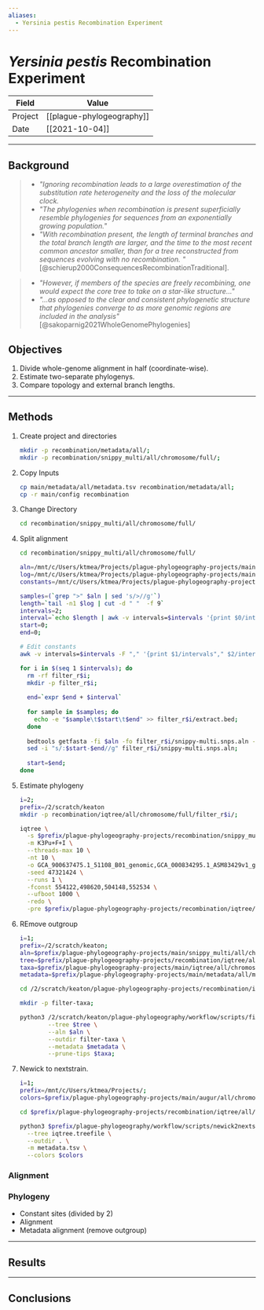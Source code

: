 ```yaml
---
aliases:
  - Yersinia pestis Recombination Experiment
---
```


# _Yersinia pestis_ Recombination Experiment

| Field   | Value                     |
| ------- | ------------------------- |
| Project | [[plague-phylogeography]] |
| Date    | [[2021-10-04]]            | 

---

## Background

> - _"Ignoring recombination leads to a large overestimation of the substitution rate heterogeneity and the loss of the molecular clock._
>  - _"The phylogenies when recombination is present superficially resemble phylogenies for sequences from an exponentially growing population."_
> - _"With recombination present, the length of terminal branches and the total branch length are larger, and the time to the most recent common ancestor smaller, than for a tree reconstructed from sequences evolving with no recombination. "_
> [@schierup2000ConsequencesRecombinationTraditional].

> - _"However, if members of the species are freely recombining, one would expect the core tree to take on a star-like structure..."_
> - _"...as opposed to the clear and consistent phylogenetic structure that phylogenies converge to as more genomic regions are included in the analysis"_ 
> [@sakoparnig2021WholeGenomePhylogenies]

## Objectives

1. Divide whole-genome alignment in half (coordinate-wise).
2. Estimate two-separate phylogenys.
3. Compare topology and external branch lengths.

---
## Methods

1. Create project and directories
	```bash
	mkdir -p recombination/metadata/all/;
	mkdir -p recombination/snippy_multi/all/chromosome/full/;
	```
2. Copy Inputs
	```bash
	cp main/metadata/all/metadata.tsv recombination/metadata/all;
	cp -r main/config recombination
	```
3. Change Directory
	```bash
	cd recombination/snippy_multi/all/chromosome/full/
	```
1. Split alignment
	```bash		
	cd recombination/snippy_multi/all/chromosome/full/
	
	aln=/mnt/c/Users/ktmea/Projects/plague-phylogeography-projects/main/snippy_multi/all/chromosome/full/filter5/snippy-multi.snps.aln;
	log=/mnt/c/Users/ktmea/Projects/plague-phylogeography-projects/main/snippy_multi/all/chromosome/full/filter5/snippy-multi.snps.log;
	constants=/mnt/c/Users/ktmea/Projects/plague-phylogeography-projects/main/snippy_multi/all/chromosome/full/snippy-multi.constant_sites.txt;	
	
	samples=(`grep ">" $aln | sed 's/>//g'`)
	length=`tail -n1 $log | cut -d " "  -f 9`	
	intervals=2;
	interval=`echo $length | awk -v intervals=$intervals '{print $0/intervals}'`;	
	start=0;
	end=0;
	
	# Edit constants
	awk -v intervals=$intervals -F "," '{print $1/intervals"," $2/intervals"," $3/intervals"," $4/intervals}' $constants > snippy-multi.constant_sites.txt;

	for i in $(seq 1 $intervals); do 
	  rm -rf filter_r$i;
	  mkdir -p filter_r$i;
	  
	  end=`expr $end + $interval`
	  
	  for sample in $samples; do
	  	echo -e "$sample\t$start\t$end" >> filter_r$i/extract.bed;
	  done
	  
	  bedtools getfasta -fi $aln -fo filter_r$i/snippy-multi.snps.aln -bed filter_r$i/extract.bed;
	  sed -i "s/:$start-$end//g" filter_r$i/snippy-multi.snps.aln;
	  
	  start=$end;	  
	done	
	```
1. Estimate phylogeny
	```bash
	i=2;
	prefix=/2/scratch/keaton
	mkdir -p recombination/iqtree/all/chromosome/full/filter_r$i/;

	iqtree \
	  -s $prefix/plague-phylogeography-projects/recombination/snippy_multi/all/chromosome/full/filter_r$i/snippy-multi.snps.aln \
	  -m K3Pu+F+I \
	  --threads-max 10 \
	  -nt 10 \
	  -o GCA_900637475.1_51108_B01_genomic,GCA_000834295.1_ASM83429v1_genomic \
	  -seed 47321424 \
	  --runs 1 \
	  -fconst 554122,498620,504148,552534 \
	  --ufboot 1000 \
	  -redo \
	  -pre $prefix/plague-phylogeography-projects/recombination/iqtree/all/chromosome/full/filter_r$i/iqtree
	```
1. REmove outgroup
	```bash
	i=1;
	prefix=/2/scratch/keaton;
	aln=$prefix/plague-phylogeography-projects/main/snippy_multi/all/chromosome/full/filter5/snippy-multi.snps.aln;
	tree=$prefix/plague-phylogeography-projects/recombination/iqtree/all/chromosome/full/filter_r$i/iqtree.treefile;
	taxa=$prefix/plague-phylogeography-projects/main/iqtree/all/chromosome/full/filter5/iqtree.filter-taxa.txt;
	metadata=$prefix/plague-phylogeography-projects/main/metadata/all/metadata.tsv;
	
	cd /2/scratch/keaton/plague-phylogeography-projects/recombination/iqtree/all/chromosome/full/filter_r$i/;
	
	mkdir -p filter-taxa;
	
	python3 /2/scratch/keaton/plague-phylogeography/workflow/scripts/filter_taxa.py \
            --tree $tree \
            --aln $aln \
            --outdir filter-taxa \
            --metadata $metadata \
            --prune-tips $taxa;	
	```
1. Newick to nextstrain.
	```bash
	i=1;
	prefix=/mnt/c/Users/ktmea/Projects/;
	colors=$prefix/plague-phylogeography-projects/main/augur/all/chromosome/full/filter5/colors.tsv
	
	cd $prefix/plague-phylogeography-projects/recombination/iqtree/all/chromosome/full/filter_r$i/filter-taxa/;
	
	python3 $prefix/plague-phylogeography/workflow/scripts/newick2nextstrain.py \
	  --tree iqtree.treefile \
	  --outdir . \
	  -m metadata.tsv \
      --colors $colors
	```


### Alignment

### Phylogeny

- Constant sites (divided by 2)
- Alignment
- Metadata alignment (remove outgroup)

---
## Results

---
## Conclusions


